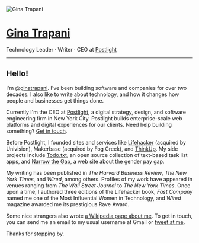 ![Gina Trapani](https://1.gravatar.com/avatar/44230311a3dcd684b6c5f81bf2ec9f60?s=200&d=mm&r=g)

# [Gina Trapani](/)

Technology Leader · Writer · CEO at [Postlight](https://postlight.com/)

---

## Hello!

I'm [@ginatrapani](https://twitter.com/ginatrapani). I've been building software and companies for over two decades. I also like to write about technology, and how it changes how people and businesses get things done.

Currently I'm the CEO at [Postlight](https://postlight.com), a digital strategy, design, and software engineering firm in New York City. Postlight builds enterprise-scale web platforms and digital experiences for our clients. Need help building something? [Get in touch](https://postlight.com/).

Before Postlight, I founded sites and services like [Lifehacker](http://lifehacker.com) (acquired by Univision), Makerbase (acquired by Fog Creek), and [ThinkUp](http://www.nytimes.com/2015/01/01/technology/personaltech/thinkup-helps-the-social-network-user-see-the-online-self.html?_r=0). My side projects include [Todo.txt](https://todotxt.org), an open source collection of text-based task list apps, and [Narrow the Gap](https://narrowthegap.co), a web site about the gender pay gap.

My writing has been published in _The Harvard Business Review_, _The New York Times_, and _Wired_, among others. Profiles of my work have appeared in venues ranging from _The Wall Street Journal_ to _The New York Times_. Once upon a time, I authored three editions of the Lifehacker book, _Fast Company_ named me one of the Most Influential Women in Technology, and _Wired_ magazine awarded me its prestigious Rave Award.

Some nice strangers also wrote [a Wikipedia page about me](http://en.wikipedia.org/wiki/Gina_Trapani). To get in touch, you can send me an email to my usual username at Gmail or [tweet at me](https://twitter.com/ginatrapani).

Thanks for stopping by.
